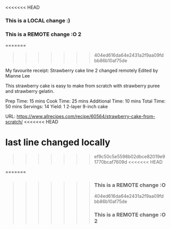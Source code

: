 <<<<<<< HEAD
### This is a LOCAL change :)
### This is a REMOTE change :O 2
=======

>>>>>>> 404ed616da64e2431a2f9aa09fdbb86b10af75de

My favourite receipt: Strawberry cake
line 2 changed remotely
Edited by Mianne Lee

This strawberry cake is easy to make from scratch with strawberry puree and strawberry gelatin.

Prep Time:
15 mins
Cook Time:
25 mins
Additional Time:
10 mins
Total Time:
50 mins
Servings:
14
Yield:
1 2-layer 9-inch cake


URL: https://www.allrecipes.com/recipe/60564/strawberry-cake-from-scratch/
<<<<<<< HEAD

last line changed locally
=======
>>>>>>> ef9c50c5e5598b02dbce82019e91770bcaf7609d
<<<<<<< HEAD


=======
>>>>>>>
>>>>>>> ### This is a REMOTE change :O
>>>>>>> 404ed616da64e2431a2f9aa09fdbb86b10af75de
>>>>>>>
>>>>>>>### This is a REMOTE change :O 2
